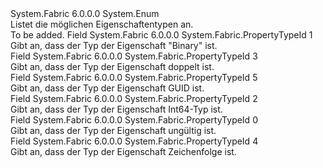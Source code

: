 <Type Name="PropertyTypeId" FullName="System.Fabric.PropertyTypeId">
  <TypeSignature Language="C#" Value="public enum PropertyTypeId" />
  <TypeSignature Language="ILAsm" Value=".class public auto ansi sealed PropertyTypeId extends System.Enum" />
  <TypeSignature Language="DocId" Value="T:System.Fabric.PropertyTypeId" />
  <TypeSignature Language="VB.NET" Value="Public Enum PropertyTypeId" />
  <TypeSignature Language="F#" Value="type PropertyTypeId = " />
  <AssemblyInfo>
    <AssemblyName>System.Fabric</AssemblyName>
    <AssemblyVersion>6.0.0.0</AssemblyVersion>
  </AssemblyInfo>
  <Base>
    <BaseTypeName>System.Enum</BaseTypeName>
  </Base>
  <Docs>
    <summary>
      <para>Listet die möglichen Eigenschaftentypen an.</para>
    </summary>
    <remarks>To be added.</remarks>
  </Docs>
  <Members>
    <Member MemberName="Binary">
      <MemberSignature Language="C#" Value="Binary" />
      <MemberSignature Language="ILAsm" Value=".field public static literal valuetype System.Fabric.PropertyTypeId Binary = int32(1)" />
      <MemberSignature Language="DocId" Value="F:System.Fabric.PropertyTypeId.Binary" />
      <MemberSignature Language="VB.NET" Value="Binary" />
      <MemberSignature Language="F#" Value="Binary = 1" Usage="System.Fabric.PropertyTypeId.Binary" />
      <MemberType>Field</MemberType>
      <AssemblyInfo>
        <AssemblyName>System.Fabric</AssemblyName>
        <AssemblyVersion>6.0.0.0</AssemblyVersion>
      </AssemblyInfo>
      <ReturnValue>
        <ReturnType>System.Fabric.PropertyTypeId</ReturnType>
      </ReturnValue>
      <MemberValue>1</MemberValue>
      <Docs>
        <summary>
          <para>Gibt an, dass der Typ der Eigenschaft "Binary" ist.</para>
        </summary>
      </Docs>
    </Member>
    <Member MemberName="Double">
      <MemberSignature Language="C#" Value="Double" />
      <MemberSignature Language="ILAsm" Value=".field public static literal valuetype System.Fabric.PropertyTypeId Double = int32(3)" />
      <MemberSignature Language="DocId" Value="F:System.Fabric.PropertyTypeId.Double" />
      <MemberSignature Language="VB.NET" Value="Double" />
      <MemberSignature Language="F#" Value="Double = 3" Usage="System.Fabric.PropertyTypeId.Double" />
      <MemberType>Field</MemberType>
      <AssemblyInfo>
        <AssemblyName>System.Fabric</AssemblyName>
        <AssemblyVersion>6.0.0.0</AssemblyVersion>
      </AssemblyInfo>
      <ReturnValue>
        <ReturnType>System.Fabric.PropertyTypeId</ReturnType>
      </ReturnValue>
      <MemberValue>3</MemberValue>
      <Docs>
        <summary>
          <para>Gibt an, dass der Typ der Eigenschaft doppelt ist. </para>
        </summary>
      </Docs>
    </Member>
    <Member MemberName="Guid">
      <MemberSignature Language="C#" Value="Guid" />
      <MemberSignature Language="ILAsm" Value=".field public static literal valuetype System.Fabric.PropertyTypeId Guid = int32(5)" />
      <MemberSignature Language="DocId" Value="F:System.Fabric.PropertyTypeId.Guid" />
      <MemberSignature Language="VB.NET" Value="Guid" />
      <MemberSignature Language="F#" Value="Guid = 5" Usage="System.Fabric.PropertyTypeId.Guid" />
      <MemberType>Field</MemberType>
      <AssemblyInfo>
        <AssemblyName>System.Fabric</AssemblyName>
        <AssemblyVersion>6.0.0.0</AssemblyVersion>
      </AssemblyInfo>
      <ReturnValue>
        <ReturnType>System.Fabric.PropertyTypeId</ReturnType>
      </ReturnValue>
      <MemberValue>5</MemberValue>
      <Docs>
        <summary>
          <para>Gibt an, dass der Typ der Eigenschaft GUID ist. </para>
        </summary>
      </Docs>
    </Member>
    <Member MemberName="Int64">
      <MemberSignature Language="C#" Value="Int64" />
      <MemberSignature Language="ILAsm" Value=".field public static literal valuetype System.Fabric.PropertyTypeId Int64 = int32(2)" />
      <MemberSignature Language="DocId" Value="F:System.Fabric.PropertyTypeId.Int64" />
      <MemberSignature Language="VB.NET" Value="Int64" />
      <MemberSignature Language="F#" Value="Int64 = 2" Usage="System.Fabric.PropertyTypeId.Int64" />
      <MemberType>Field</MemberType>
      <AssemblyInfo>
        <AssemblyName>System.Fabric</AssemblyName>
        <AssemblyVersion>6.0.0.0</AssemblyVersion>
      </AssemblyInfo>
      <ReturnValue>
        <ReturnType>System.Fabric.PropertyTypeId</ReturnType>
      </ReturnValue>
      <MemberValue>2</MemberValue>
      <Docs>
        <summary>
          <para>Gibt an, dass der Typ der Eigenschaft Int64-Typ ist. </para>
        </summary>
      </Docs>
    </Member>
    <Member MemberName="Invalid">
      <MemberSignature Language="C#" Value="Invalid" />
      <MemberSignature Language="ILAsm" Value=".field public static literal valuetype System.Fabric.PropertyTypeId Invalid = int32(0)" />
      <MemberSignature Language="DocId" Value="F:System.Fabric.PropertyTypeId.Invalid" />
      <MemberSignature Language="VB.NET" Value="Invalid" />
      <MemberSignature Language="F#" Value="Invalid = 0" Usage="System.Fabric.PropertyTypeId.Invalid" />
      <MemberType>Field</MemberType>
      <AssemblyInfo>
        <AssemblyName>System.Fabric</AssemblyName>
        <AssemblyVersion>6.0.0.0</AssemblyVersion>
      </AssemblyInfo>
      <ReturnValue>
        <ReturnType>System.Fabric.PropertyTypeId</ReturnType>
      </ReturnValue>
      <MemberValue>0</MemberValue>
      <Docs>
        <summary>
          <para>Gibt an, dass der Typ der Eigenschaft ungültig ist. </para>
        </summary>
      </Docs>
    </Member>
    <Member MemberName="String">
      <MemberSignature Language="C#" Value="String" />
      <MemberSignature Language="ILAsm" Value=".field public static literal valuetype System.Fabric.PropertyTypeId String = int32(4)" />
      <MemberSignature Language="DocId" Value="F:System.Fabric.PropertyTypeId.String" />
      <MemberSignature Language="VB.NET" Value="String" />
      <MemberSignature Language="F#" Value="String = 4" Usage="System.Fabric.PropertyTypeId.String" />
      <MemberType>Field</MemberType>
      <AssemblyInfo>
        <AssemblyName>System.Fabric</AssemblyName>
        <AssemblyVersion>6.0.0.0</AssemblyVersion>
      </AssemblyInfo>
      <ReturnValue>
        <ReturnType>System.Fabric.PropertyTypeId</ReturnType>
      </ReturnValue>
      <MemberValue>4</MemberValue>
      <Docs>
        <summary>
          <para>Gibt an, dass der Typ der Eigenschaft Zeichenfolge ist. </para>
        </summary>
      </Docs>
    </Member>
  </Members>
</Type>